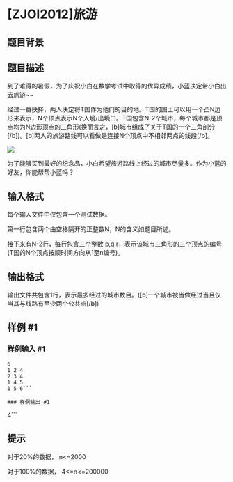 # [ZJOI2012]旅游

## 题目背景



## 题目描述

到了难得的暑假，为了庆祝小白在数学考试中取得的优异成绩，小蓝决定带小白出去旅游~~

经过一番抉择，两人决定将T国作为他们的目的地。T国的国土可以用一个凸N边形来表示，N个顶点表示N个入境/出境口。T国包含N-2个城市，每个城市都是顶点均为N边形顶点的三角形(换而言之，[b]城市组成了关于T国的一个三角剖分[/b])。[b]两人的旅游路线可以看做是连接N个顶点中不相邻两点的线段[/b]。



 ![](https://cdn.luogu.com.cn/upload/pic/1409.png) 

为了能够买到最好的纪念品，小白希望旅游路线上经过的城市尽量多。作为小蓝的好友，你能帮帮小蓝吗？


## 输入格式

每个输入文件中仅包含一个测试数据。

第一行包含两个由空格隔开的正整数N，N的含义如题目所述。

接下来有N-2行，每行包含三个整数 p,q,r，表示该城市三角形的三个顶点的编号(T国的N个顶点按顺时间方向从1至n编号)。


## 输出格式

输出文件共包含1行，表示最多经过的城市数目。([b]一个城市被当做经过当且仅当其与线路有至少两个公共点[/b])


## 样例 #1

### 样例输入 #1
```
6
1 2 4
2 3 4
1 4 5
1 5 6```

### 样例输出 #1

```
4```

## 提示

对于20%的数据， n<=2000

对于100%的数据， 4<=n<=200000

